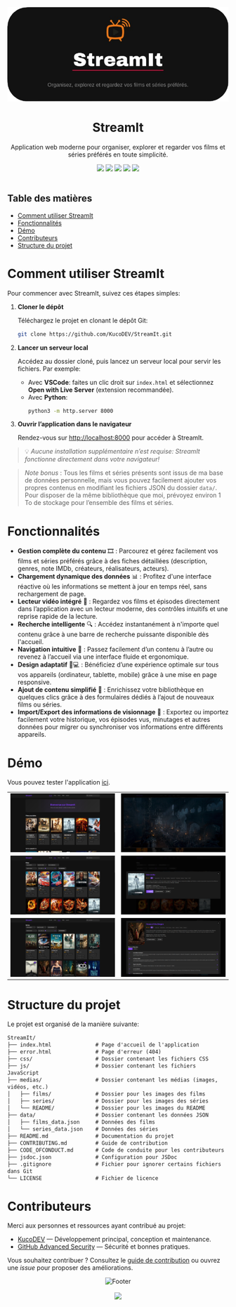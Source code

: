 <div align="center">
    <img src="medias/README/header.png">
</div>

<h1 align="center">StreamIt</h1>

<div align="center">
    <p>Application web moderne pour organiser, explorer et regarder vos films et séries préférés en toute simplicité.</p>
    <img src="https://m3-markdown-badges.vercel.app/stars/9/3/KucoDEV/StreamIt">
    <img src="https://ziadoua.github.io/m3-Markdown-Badges/badges/HTML/html3.svg">
    <img src="https://ziadoua.github.io/m3-Markdown-Badges/badges/CSS/css3.svg">
    <img src="https://ziadoua.github.io/m3-Markdown-Badges/badges/Javascript/javascript3.svg">
    <img src="https://ziadoua.github.io/m3-Markdown-Badges/badges/JSON/json3.svg">
</div>

<br>

## Table des matières

- [Comment utiliser StreamIt](#comment-utiliser-streamit)
- [Fonctionnalités](#fonctionnalités)
- [Démo](#démo)
- [Contributeurs](#contributeurs)
- [Structure du projet](#structure-du-projet)

# Comment utiliser StreamIt

Pour commencer avec StreamIt, suivez ces étapes simples:

1. **Cloner le dépôt**

   Téléchargez le projet en clonant le dépôt Git:
   ```bash
   git clone https://github.com/KucoDEV/StreamIt.git
   ```

2. **Lancer un serveur local**

   Accédez au dossier cloné, puis lancez un serveur local pour servir les fichiers. Par exemple:
    - Avec **VSCode**: faites un clic droit sur `index.html` et sélectionnez **Open with Live Server** (extension
      recommandée).
    - Avec **Python**:
      ```bash
      python3 -m http.server 8000
      ```

3. **Ouvrir l’application dans le navigateur**

   Rendez-vous sur [http://localhost:8000](http://localhost:8000) pour accéder à StreamIt.

> 💡 *Aucune installation supplémentaire n’est requise: StreamIt fonctionne directement dans votre navigateur!*

> *Note bonus* : Tous les films et séries présents sont issus de ma base de données personnelle, mais vous pouvez facilement ajouter vos propres contenus en modifiant les fichiers JSON du dossier `data/`.
> Pour disposer de la même bibliothèque que moi, prévoyez environ 1 To de stockage pour l’ensemble des films et séries.

# Fonctionnalités

- **Gestion complète du contenu** 🎞️ : Parcourez et gérez facilement vos films et séries préférés grâce à des fiches détaillées (description, genres, note IMDb, créateurs, réalisateurs, acteurs).
- **Chargement dynamique des données** 📊 : Profitez d'une interface réactive où les informations se mettent à jour en temps réel, sans rechargement de page.
- **Lecteur vidéo intégré** 🎥 : Regardez vos films et épisodes directement dans l’application avec un lecteur moderne, des contrôles intuitifs et une reprise rapide de la lecture.
- **Recherche intelligente** 🔍 : Accédez instantanément à n'importe quel contenu grâce à une barre de recherche puissante disponible dès l'accueil.
- **Navigation intuitive** 🧭 : Passez facilement d’un contenu à l’autre ou revenez à l’accueil via une interface fluide et ergonomique.
- **Design adaptatif** 📱💻 : Bénéficiez d’une expérience optimale sur tous vos appareils (ordinateur, tablette, mobile) grâce à une mise en page responsive.
- **Ajout de contenu simplifié** 📝 : Enrichissez votre bibliothèque en quelques clics grâce à des formulaires dédiés à l’ajout de nouveaux films ou séries.
- **Import/Export des informations de visionnage** 🔄 : Exportez ou importez facilement votre historique, vos épisodes vus, minutages et autres données pour migrer ou synchroniser vos informations entre différents appareils.

# Démo

Vous pouvez tester l'application [ici](https://www.matheo-pichotmoise.fr/StreamIt).

<div align="center">
    <table>
        <tr>
            <td><img src="medias/README/accueil.png" alt="Page d'accueil"/></td>
            <td><img src="medias/README/watching.png" alt="Page des séries"/></td>
        </tr>
        <tr>
            <td><img src="medias/README/films.png" alt="Page des films"/></td>
            <td><img src="medias/README/films_info.png" alt="Page de stream"/></td>
        </tr>
        <tr>
            <td><img src="medias/README/series.png" alt="Page d'ajout"/></td>
            <td><img src="medias/README/series_info.png" alt="Page des statistiques"/></td>
        </tr>
    </table>
</div>

# Structure du projet

Le projet est organisé de la manière suivante:

```
StreamIt/
├── index.html              # Page d'accueil de l'application
├── error.html              # Page d'erreur (404)
├── css/                    # Dossier contenant les fichiers CSS
├── js/                     # Dossier contenant les fichiers JavaScript
├── medias/                 # Dossier contenant les médias (images, vidéos, etc.)
│   ├── films/              # Dossier pour les images des films
│   ├── series/             # Dossier pour les images des séries
│   └── README/             # Dossier pour les images du README
├── data/                   # Dossier contenant les données JSON
│   ├── films_data.json     # Données des films
│   └── series_data.json    # Données des séries
├── README.md               # Documentation du projet
├── CONTRIBUTING.md         # Guide de contribution
├── CODE_OFCONDUCT.md       # Code de conduite pour les contributeurs
├── jsdoc.json              # Configuration pour JSDoc
├── .gitignore              # Fichier pour ignorer certains fichiers dans Git
└── LICENSE                 # Fichier de licence
```

# Contributeurs

Merci aux personnes et ressources ayant contribué au projet:

- [KucoDEV](https://github.com/KucoDEV) — Développement principal, conception et maintenance.
- [GitHub Advanced Security](https://docs.github.com/en/get-started/learning-about-github/about-github-advanced-security) —
  Sécurité et bonnes pratiques.

Vous souhaitez contribuer ? Consultez le [guide de contribution](CONTRIBUTING.md) ou ouvrez une *issue* pour proposer
des améliorations.

<p align="center">
    <img alt="Footer" src="https://i.imgur.com/9Ojjug7.png">
    <br><br>
    <img src="https://ziadoua.github.io/m3-Markdown-Badges/badges/LicenceGPLv3/licencegplv33.svg">
</p>